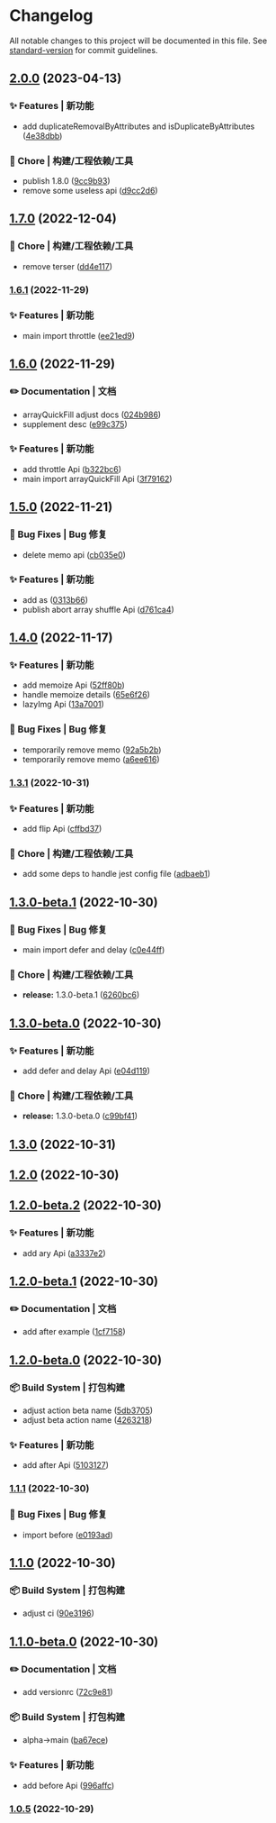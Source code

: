 # Changelog

All notable changes to this project will be documented in this file. See [standard-version](https://github.com/conventional-changelog/standard-version) for commit guidelines.

## [2.0.0](https://github.com/gong9/poor-utils/compare/v1.7.0...v2.0.0) (2023-04-13)


### ✨ Features | 新功能

* add duplicateRemovalByAttributes and isDuplicateByAttributes ([4e38dbb](https://github.com/gong9/poor-utils/commit/4e38dbb756408ba6463e8cc66756ba026d71e0ff))


### 🚀 Chore | 构建/工程依赖/工具

* publish 1.8.0 ([9cc9b93](https://github.com/gong9/poor-utils/commit/9cc9b93cd7b9459b289f87ab47b087b52f3a0fdb))
* remove some useless api ([d9cc2d6](https://github.com/gong9/poor-utils/commit/d9cc2d61a89755a63519ff59c0a00222ca723402))

## [1.7.0](https://github.com/gong9/poor-utils/compare/v1.6.1...v1.7.0) (2022-12-04)


### 🚀 Chore | 构建/工程依赖/工具

* remove terser ([dd4e117](https://github.com/gong9/poor-utils/commit/dd4e1177a60007619325bfa8e1e680c93274c93b))

### [1.6.1](https://github.com/gong9/poor-utils/compare/v1.6.0...v1.6.1) (2022-11-29)


### ✨ Features | 新功能

* main import throttle ([ee21ed9](https://github.com/gong9/poor-utils/commit/ee21ed9ac407d86533158a455d5df4dfbb5c7131))

## [1.6.0](https://github.com/gong9/poor-utils/compare/v1.5.0...v1.6.0) (2022-11-29)


### ✏️ Documentation | 文档

* arrayQuickFill adjust docs ([024b986](https://github.com/gong9/poor-utils/commit/024b9866f2f1f866d8c6d6481aad9df98e17ce04))
* supplement desc ([e99c375](https://github.com/gong9/poor-utils/commit/e99c3754e4a3bbb3ed302007df526f27a5c92a41))


### ✨ Features | 新功能

* add throttle Api ([b322bc6](https://github.com/gong9/poor-utils/commit/b322bc6660962b16555410019c1db51deb8d7acc))
* main import arrayQuickFill Api ([3f79162](https://github.com/gong9/poor-utils/commit/3f79162cd8b6f0cf3892414647d4d4aa62cfce87))

## [1.5.0](https://github.com/gong9/poor-utils/compare/v1.4.0...v1.5.0) (2022-11-21)


### 🐛 Bug Fixes | Bug 修复

* delete memo api ([cb035e0](https://github.com/gong9/poor-utils/commit/cb035e00501fead325d5f42195396f4ac7ec2a7c))


### ✨ Features | 新功能

* add as ([0313b66](https://github.com/gong9/poor-utils/commit/0313b6650523d175b6afb8860128228e3704b257))
* publish abort array shuffle Api ([d761ca4](https://github.com/gong9/poor-utils/commit/d761ca4905f6497bdc801c589932c0f2bda2cdfa))

## [1.4.0](https://github.com/gong9/poor-utils/compare/v1.3.1...v1.4.0) (2022-11-17)


### ✨ Features | 新功能

* add memoize Api ([52ff80b](https://github.com/gong9/poor-utils/commit/52ff80b1afb4baeb21336742ad8a77be26c1c0be))
* handle memoize details ([65e6f26](https://github.com/gong9/poor-utils/commit/65e6f267fce70175d14de4a150cdeed7169133e8))
* lazyImg Api ([13a7001](https://github.com/gong9/poor-utils/commit/13a7001548fe1ab4312ab576d71d8842fcbd489e))


### 🐛 Bug Fixes | Bug 修复

* temporarily remove memo ([92a5b2b](https://github.com/gong9/poor-utils/commit/92a5b2be7c2660861c9fa4cb086de75f7725c019))
* temporarily remove memo ([a6ee616](https://github.com/gong9/poor-utils/commit/a6ee616d34a64c638cf3d4a87e9f344223ccdac5))

### [1.3.1](https://github.com/gong9/poor-utils/compare/v1.3.0...v1.3.1) (2022-10-31)


### ✨ Features | 新功能

* add flip Api ([cffbd37](https://github.com/gong9/poor-utils/commit/cffbd37dd46d2b5a93814ed9fa276cf19843b267))


### 🚀 Chore | 构建/工程依赖/工具

* add some deps to handle jest config file ([adbaeb1](https://github.com/gong9/poor-utils/commit/adbaeb1eafc9c9b40514b5904e462c6e958c82b5))

## [1.3.0-beta.1](https://github.com/gong9/poor-utils/compare/v1.3.0-beta.0...v1.3.0-beta.1) (2022-10-30)


### 🐛 Bug Fixes | Bug 修复

* main import defer and delay ([c0e44ff](https://github.com/gong9/poor-utils/commit/c0e44ff52007c4a6dac45b6077181ae5e57584d1))


### 🚀 Chore | 构建/工程依赖/工具

* **release:** 1.3.0-beta.1 ([6260bc6](https://github.com/gong9/poor-utils/commit/6260bc69a4650781800fbb2f81e97dd658f89d23))

## [1.3.0-beta.0](https://github.com/gong9/poor-utils/compare/v1.2.0...v1.3.0-beta.0) (2022-10-30)


### ✨ Features | 新功能

* add defer and delay Api ([e04d119](https://github.com/gong9/poor-utils/commit/e04d1195b34dd6d72f139a8efac5db373c7861ac))


### 🚀 Chore | 构建/工程依赖/工具

* **release:** 1.3.0-beta.0 ([c99bf41](https://github.com/gong9/poor-utils/commit/c99bf4102c7f51dee1b8fc1333244e23fa205017))

## [1.3.0](https://github.com/gong9/poor-utils/compare/v1.2.0...v1.3.0) (2022-10-31)

## [1.2.0](https://github.com/gong9/poor-utils/compare/v1.2.0-beta.2...v1.2.0) (2022-10-30)

## [1.2.0-beta.2](https://github.com/gong9/poor-utils/compare/v1.2.0-beta.1...v1.2.0-beta.2) (2022-10-30)


### ✨ Features | 新功能

* add ary Api ([a3337e2](https://github.com/gong9/poor-utils/commit/a3337e2599cd4888f14b707706c3ce6dfc4635af))

## [1.2.0-beta.1](https://github.com/gong9/poor-utils/compare/v1.2.0-beta.0...v1.2.0-beta.1) (2022-10-30)


### ✏️ Documentation | 文档

* add after example ([1cf7158](https://github.com/gong9/poor-utils/commit/1cf71588bc49f0a04beafa2ba4d020ac5fdb0f49))

## [1.2.0-beta.0](https://github.com/gong9/poor-utils/compare/v1.1.1...v1.2.0-beta.0) (2022-10-30)


### 📦‍ Build System | 打包构建

* adjust action beta name ([5db3705](https://github.com/gong9/poor-utils/commit/5db3705d872a4f59a697e8128652ae1b07e77111))
* adjust beta action name ([4263218](https://github.com/gong9/poor-utils/commit/4263218e7fd046734db374c7c5bd08a35b326b90))


### ✨ Features | 新功能

* add after Api ([5103127](https://github.com/gong9/poor-utils/commit/510312701b93a667665be5f37d809e718a169049))

### [1.1.1](https://github.com/gong9/poor-utils/compare/v1.1.0...v1.1.1) (2022-10-30)


### 🐛 Bug Fixes | Bug 修复

* import before ([e0193ad](https://github.com/gong9/poor-utils/commit/e0193ad8b0a1dc871ba0e9672f6fdc010504dc97))

## [1.1.0](https://github.com/gong9/poor-utils/compare/v1.1.0-beta.0...v1.1.0) (2022-10-30)


### 📦‍ Build System | 打包构建

* adjust ci ([90e3196](https://github.com/gong9/poor-utils/commit/90e3196aa23faea46cc8a288d2762398f802dd04))

## [1.1.0-beta.0](https://github.com/gong9/poor-utils/compare/v1.0.5...v1.1.0-beta.0) (2022-10-30)


### ✏️ Documentation | 文档

* add versionrc ([72c9e81](https://github.com/gong9/poor-utils/commit/72c9e812c8e4204e251ff51d7b6e800c99637e1f))


### 📦‍ Build System | 打包构建

* alpha->main ([ba67ece](https://github.com/gong9/poor-utils/commit/ba67ece8451a40ae8d96452c5f46665ab3bc0ec7))


### ✨ Features | 新功能

* add before Api ([996affc](https://github.com/gong9/poor-utils/commit/996affcb629c22f0730b26142df48f9b35929212))

### [1.0.5](https://github.com/gong9/poor-utils/compare/v1.0.5-beta.0...v1.0.5) (2022-10-29)
